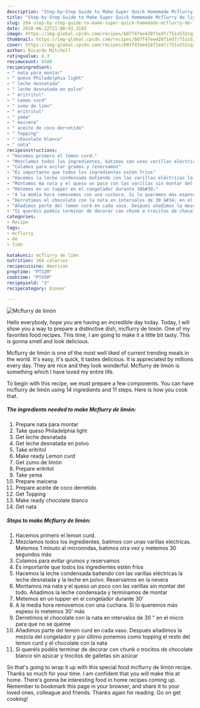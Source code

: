 ```yaml
---
description: "Step-by-Step Guide to Make Super Quick Homemade Mcflurry de limón"
title: "Step-by-Step Guide to Make Super Quick Homemade Mcflurry de limón"
slug: 264-step-by-step-guide-to-make-super-quick-homemade-mcflurry-de-limon
date: 2020-06-22T21:00:43.310Z
image: https://img-global.cpcdn.com/recipes/607f47ee428f1ed7/751x532cq70/mcflurry-de-limon-foto-principal.jpg
thumbnail: https://img-global.cpcdn.com/recipes/607f47ee428f1ed7/751x532cq70/mcflurry-de-limon-foto-principal.jpg
cover: https://img-global.cpcdn.com/recipes/607f47ee428f1ed7/751x532cq70/mcflurry-de-limon-foto-principal.jpg
author: Ricardo Mitchell
ratingvalue: 4.3
reviewcount: 6580
recipeingredient:
- " nata para montar"
- " queso Philadelphia light"
- " leche desnatada"
- " leche desnatada en polvo"
- " eritritol"
- " Lemon curd"
- " zumo de limn"
- " eritritol"
- " yema"
- " maicena"
- " aceite de coco derretido"
- " Topping"
- " chocolate blanco"
- " nata"
recipeinstructions:
- "Hacemos primero el lemon curd."
- "Mezclamos todos los ingredientes, batimos con unas varillas eléctricas. Metemos 1 minuto al microondas, batimos otra vez y metemos 30 segundos más"
- "Colamos para evitar grumos y reservamos"
- "Es importante que todos los ingredientes estėn fríos"
- "Hacemos la leche condensada batiendo con las varillas eléctricas la leche desnatada y la leche en polvo. Reservamos en la nevera"
- "Montamos ma nata y el queso un poco con las varillas sin montar del todo. Añadimos la leche condensada y terminamos de montar"
- "Metemos en un tupper en el congelador durante 30&#39;"
- "A la media hora removemos con una cuchara. Si lo queremos más espeso lo metemos 30&#39; más"
- "Derretimos el chocolate con la nata en intervalos de 30 &#34; en el micro para que no se queme"
- "Añadimos parte del lemon curd en cada vaso. Después añadimos la mezcla del congelador y por último ponemos como topping el resto del lemon curd y el chocolate con la nata"
- "Si queréis podéis terminar de decorar con chunk o trocitos de chocolate blanco sin azúcar y trocitos de galletas sin azúcar"
categories:
- Recipe
tags:
- mcflurry
- de
- limn

katakunci: mcflurry de limn 
nutrition: 164 calories
recipecuisine: American
preptime: "PT32M"
cooktime: "PT45M"
recipeyield: "3"
recipecategory: Dinner

---
```



![Mcflurry de limón](https://img-global.cpcdn.com/recipes/607f47ee428f1ed7/751x532cq70/mcflurry-de-limon-foto-principal.jpg)

Hello everybody, hope you are having an incredible day today. Today, I will show you a way to prepare a distinctive dish, mcflurry de limón. One of my favorites food recipes. This time, I am going to make it a little bit tasty. This is gonna smell and look delicious.



Mcflurry de limón is one of the most well liked of current trending meals in the world. It's easy, it's quick, it tastes delicious. It is appreciated by millions every day. They are nice and they look wonderful. Mcflurry de limón is something which I have loved my entire life.


To begin with this recipe, we must prepare a few components. You can have mcflurry de limón using 14 ingredients and 11 steps. Here is how you cook that.

<!--inarticleads1-->

##### The ingredients needed to make Mcflurry de limón:

1. Prepare  nata para montar
1. Take  queso Philadelphia light
1. Get  leche desnatada
1. Get  leche desnatada en polvo
1. Take  eritritol
1. Make ready  Lemon curd
1. Get  zumo de limón
1. Prepare  eritritol
1. Take  yema
1. Prepare  maicena
1. Prepare  aceite de coco derretido
1. Get  Topping
1. Make ready  chocolate blanco
1. Get  nata




<!--inarticleads2-->

##### Steps to make Mcflurry de limón:

1. Hacemos primero el lemon curd.
1. Mezclamos todos los ingredientes, batimos con unas varillas eléctricas. Metemos 1 minuto al microondas, batimos otra vez y metemos 30 segundos más
1. Colamos para evitar grumos y reservamos
1. Es importante que todos los ingredientes estėn fríos
1. Hacemos la leche condensada batiendo con las varillas eléctricas la leche desnatada y la leche en polvo. Reservamos en la nevera
1. Montamos ma nata y el queso un poco con las varillas sin montar del todo. Añadimos la leche condensada y terminamos de montar
1. Metemos en un tupper en el congelador durante 30&#39;
1. A la media hora removemos con una cuchara. Si lo queremos más espeso lo metemos 30&#39; más
1. Derretimos el chocolate con la nata en intervalos de 30 &#34; en el micro para que no se queme
1. Añadimos parte del lemon curd en cada vaso. Después añadimos la mezcla del congelador y por último ponemos como topping el resto del lemon curd y el chocolate con la nata
1. Si queréis podéis terminar de decorar con chunk o trocitos de chocolate blanco sin azúcar y trocitos de galletas sin azúcar




So that's going to wrap it up with this special food mcflurry de limón recipe. Thanks so much for your time. I am confident that you will make this at home. There's gonna be interesting food in home recipes coming up. Remember to bookmark this page in your browser, and share it to your loved ones, colleague and friends. Thanks again for reading. Go on get cooking!
